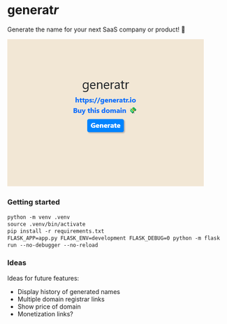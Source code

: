# generat<i>r</i>

Generate the name for your next SaaS company or product! 💫

![screenshot](./docs/screenshot.png)

### Getting started
```shell
python -m venv .venv
source .venv/bin/activate
pip install -r requirements.txt
FLASK_APP=app.py FLASK_ENV=development FLASK_DEBUG=0 python -m flask run --no-debugger --no-reload
```

### Ideas

Ideas for future features:
- Display history of generated names
- Multiple domain registrar links
- Show price of domain
- Monetization links?
